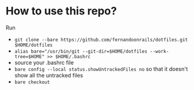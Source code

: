 # How to use this repo?

Run

- `git clone --bare https://github.com/fernandoonrails/dotfiles.git $HOME/dotfiles`
- `alias bare="/usr/bin/git --git-dir=$HOME/dotfiles --work-tree=$HOME" >> $HOME/.bashrc`
- source your .bashrc file
- `bare config --local status.showUntrackedFiles no` so that it doesn't show all the untracked files
- `bare checkout`
